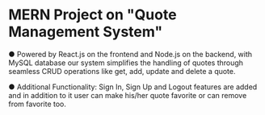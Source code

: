 # MERN Project on "Quote Management System"

● Powered by React.js on the frontend and Node.js on the backend, with MySQL database our system simplifies the handling of quotes through seamless CRUD operations like get, add, update and delete a quote.


● Additional Functionality: Sign In, Sign Up and Logout features are added and in addition to it user can make his/her quote favorite or can remove from favorite too.
